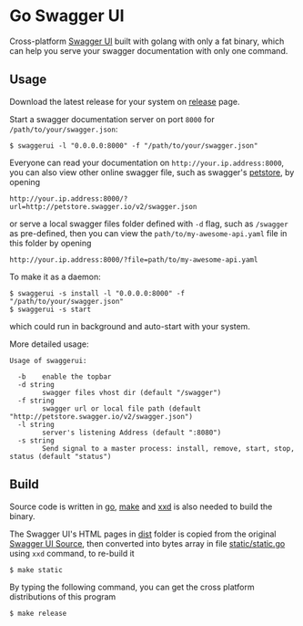 # Go Swagger UI

Cross-platform [Swagger UI](https://swagger.io/swagger-ui/) built with golang with only
a fat binary, which can help you serve your swagger documentation with only one command.

## Usage
Download the latest release for your system on [release](https://github.com/haxii/go-swagger-ui/releases) page.

Start a swagger documentation server on port `8000` for `/path/to/your/swagger.json`:

```
$ swaggerui -l "0.0.0.0:8000" -f "/path/to/your/swagger.json"
```

Everyone can read your documentation on `http://your.ip.address:8000`, you can also view other online swagger file, such as swagger's [petstore](http://petstore.swagger.io/),
by opening 

```
http://your.ip.address:8000/?url=http://petstore.swagger.io/v2/swagger.json
```

or serve a local swagger files folder defined with `-d` flag, such as `/swagger` as pre-defined, then you can view the `path/to/my-awesome-api.yaml` file in this folder by opening

```
http://your.ip.address:8000/?file=path/to/my-awesome-api.yaml
```

To make it as a daemon:

```
$ swaggerui -s install -l "0.0.0.0:8000" -f "/path/to/your/swagger.json"
$ swaggerui -s start
```

which could run in background and auto-start with your system.

More detailed usage:

```
Usage of swaggerui:

  -b    enable the topbar
  -d string
        swagger files vhost dir (default "/swagger")
  -f string
        swagger url or local file path (default "http://petstore.swagger.io/v2/swagger.json")
  -l string
        server's listening Address (default ":8080")
  -s string
        Send signal to a master process: install, remove, start, stop, status (default "status")
```

## Build

Source code is written in [go](https://golang.org/), [make](https://www.gnu.org/software/make/) and [xxd](https://www.systutorials.com/docs/linux/man/1-xxd/) is also needed to build the binary.

The Swagger UI's HTML pages in [dist](dist) folder is copied from the original [Swagger UI Source](https://github.com/swagger-api/swagger-ui/tree/master/dist), then converted into bytes array in file [static/static.go](static/static.go) using `xxd` command, to re-build it

```
$ make static
```

By typing the following command, you can get the cross platform distributions of this program


```
$ make release
```

